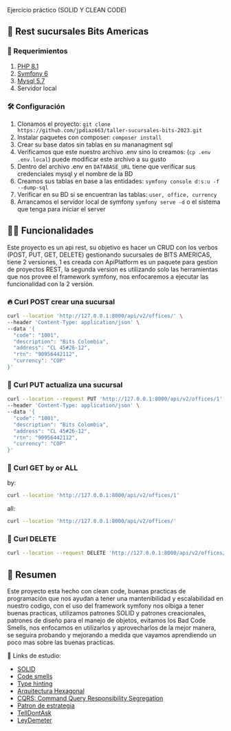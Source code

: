 Ejercicio práctico (SOLID Y CLEAN CODE) 

## 🚀 Rest sucursales Bits Americas
### 🐘 Requerimientos

1. [PHP 8.1](https://www.php.net/manual/en/install.php)
2. [Symfony 6](https://symfony.com/doc/current/index.html)
3. [Mysql 5.7](https://dev.mysql.com/downloads/mysql/5.7.html)
4. Servidor local

### 🛠️ Configuración
1. Clonamos el proyecto: `git clone https://github.com/jpdiaz663/taller-sucursales-bits-2023.git`
2. Instalar paquetes con composer: `composer install`
3. Crear su base datos sin tablas en su mananagment sql
4. Verificamos que este nuestro archivo .env sino lo creamos: (`cp .env .env.local`) puede modificar este archivo a su gusto
5. Dentro del archivo .env en `DATABASE_URL` tiene que verificar sus credenciales mysql y el nombre de la BD 
6. Creamos sus tablas en base a las entidades: `symfony console d:s:u -f --dump-sql`
7. Verificar en su BD si se encuentran las tablas: `user, office, currency`
8. Arrancamos el servidor local de symfony `symfony serve -d` o el sistema que tenga para iniciar el server

## 👩‍💻 Funcionalidades

Este proyecto es un api rest, su objetivo es hacer un CRUD con los verbos (POST, PUT, GET, DELETE) gestionando sucursales de BITS AMERICAS, tiene 2 versiones, 1 es creada con ApiPlatform es un paquete para gestion de proyectos REST, la segunda version es utilizando solo las herramientas que nos provee el framework symfony, nos enfocaremos a ejecutar las funcionalidad con la 2 versión.

### 🔥 Curl POST crear una sucursal

```bash
curl --location 'http://127.0.0.1:8000/api/v2/offices/' \
--header 'Content-Type: application/json' \
--data '{
  "code": "1001",
  "description": "Bits Colombia",
  "address": "CL 45#26-12",
  "rtn": "90956442112",
  "currency": "COP"
}'
```
### 🎯 Curl PUT actualiza una sucursal

```bash
curl --location --request PUT 'http://127.0.0.1:8000/api/v2/offices/1' \
--header 'Content-Type: application/json' \
--data '{
  "code": "1001",
  "description": "Bits Colombia",
  "address": "CL 45#26-12",
  "rtn": "90956442112",
  "currency": "COP"
}'
```
### 🎯 Curl GET by or ALL

by: 
```bash
curl --location 'http://127.0.0.1:8000/api/v2/offices/1'
```
all: 
```bash
curl --location 'http://127.0.0.1:8000/api/v2/offices/'
```
### 🔖 Curl DELETE

```bash
curl --location --request DELETE 'http://127.0.0.1:8000/api/v2/offices/1'
```

## 🤩 Resumen
Este proyecto esta hecho con clean code, buenas practicas de programación que nos ayudan a tener una mantenibilidad y escalabilidad en nuestro codigo, con el uso del framework symfony nos olbiga a tener buenas practicas, utilizamos patrones SOLID y patrones creacionales, patrones de diseño para el manejo de objetos, evitamos los Bad Code Smells, nos enfocamos en utilizarlos y aprovecharlos de la mejor manera, se seguira probando y mejorando a medida que vayamos aprendiendo un poco mas sobre las buenas practicas.

🎥 Links de estudio:
* [SOLID](https://bitsamericas.odoo.com/slides/principios-solid-y-clean-code-para-backend-20)
* [Code smells](https://mmantyla.github.io/BadCodeSmellsTaxonomy)
* [Type hinting](https://diego.com.es/type-hinting-en-php)
* [Arquitectura Hexagonal](https://pro.codely.tv/library/arquitectura-hexagonal/66748/about/)
* [CQRS: Command Query Responsibility Segregation](https://pro.codely.tv/library/cqrs-command-query-responsibility-segregation-3719e4aa/62554/about/)
* [Patron de estrategia](https://www.laraveltip.com/elimina-sentencias-if-else-y-switch-con-el-patron-estrategia/)
* [TellDontAsk](https://martinfowler.com/bliki/TellDontAsk.html)
* [LeyDemeter](https://devexpert.io/ley-de-demeter/)
